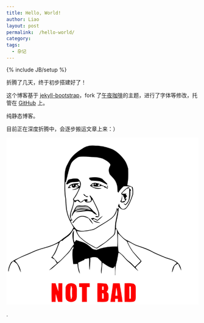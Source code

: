 ```yaml
---
title: Hello, World!
author: Liao
layout: post
permalink:  /hello-world/
category:
tags:
  - 杂记
---
```

{% include JB/setup %}

折腾了几天，终于初步搭建好了！

这个博客基于 [jekyll-bootstrap][jekyll-bootstrap]，fork 了[午夜咖啡][jolestar]的主题，进行了字体等修改，托管在 [GitHub][git] 上。

<!--more-->

纯静态博客。

目前正在深度折腾中，会逐步搬运文章上来：）

![](/images/hello-world/hello-world.png)


.


[jekyll-bootstrap]: http://jekyllbootstrap.com/ "jekyll"
[jolestar]: http://jolestar.com
[git]: https://github.com/liaoishere/liaoishere.github.io

